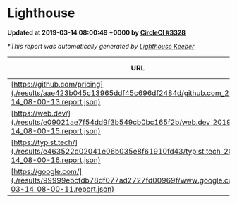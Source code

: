 
# Lighthouse

**Updated at 2019-03-14 08:00:49 +0000 by [CircleCI #3328](https://circleci.com/gh/ItinerisLtd/lighthouse-keeper-example/3328)**

**This report was automatically generated by [Lighthouse Keeper](https://github.com/itinerisltd/lighthouse-keeper)*

| URL | Performance | Accessibility | Best Practices | SEO | PWA | Updated At |
| --- | --- | --- | --- | --- | --- | --- |
| [https://github.com/pricing](./results/aae423b045c13965ddf45c696df2484d/github.com_2019-03-14_08-00-13.report.json) | 0.8 | 0.89 | 0.93 | 0.9 | 0.58 | 2019-03-14T08:00:13.643Z |
| [https://web.dev/](./results/e09021ae7f54dd9f3b549cb0bc165f2b/web.dev_2019-03-14_08-00-15.report.json) | 0.95 | 0.93 | 1 | 0.87 | 1 | 2019-03-14T08:00:15.695Z |
| [https://typist.tech/](./results/e463522d02041e06b035e8f61910fd43/typist.tech_2019-03-14_08-00-16.report.json) | 1 |  |  |  |  | 2019-03-14T08:00:16.013Z |
| [https://google.com/](./results/99999ebcfdb78df077ad2727fd00969f/www.google.com_2019-03-14_08-00-11.report.json) | 0.95 | 0.71 | 0.93 | 0.82 | 0.58 | 2019-03-14T08:00:11.736Z |
